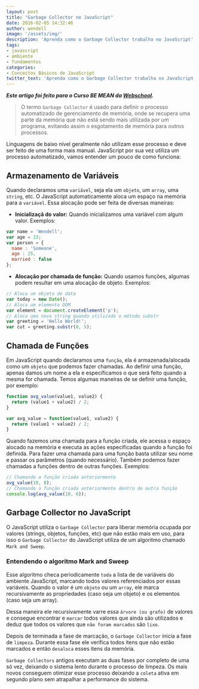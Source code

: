 ```yaml
---
layout: post
title: "Garbage Collector no JavaScript"
date: 2016-02-05 14:32:46
author: wendell
image: '/assets/img/'
description: 'Aprenda como o Garbage Collector trabalha no JavaScript'
tags:
- javascript
- ambiente
- fundamentos
categories:
- Conceitos Básicos de JavaScript
twitter_text: 'Aprenda como o Garbage Collector trabalha no JavaScript'
---
```


***Este artigo foi feito para o Curso BE MEAN da [Webschool](http://webschool.io).***

> O termo `Garbage Collector` é usado para definir o processo automatizado de gerenciamento de memória,
onde se recupera uma parte da memória que não está sendo mais utilizada por um programa, evitando assim o
esgotamento de memória para outros processos.  

Linguagens de baixo nível geralmente não utilizam esse processo e deve ser feito de uma forma mais manual.
JavaScript por sua vez utiliza um processo automatizado, vamos entender um pouco de como funciona:

## Armazenamento de Variáveis

Quando declaramos uma `variável`, seja ela um `objeto`, um `array`, uma `string`, etc. O JavaScript automaticamente
aloca um espaço na memória para a `variável`. Essa alocação pode ser feita de diversas maneiras:

- **Inicializaçã do valor:** Quando inicializamos uma variável com algum valor. Exemplos:  

```javascript
var name = 'Wendell';
var age = 23;
var person = {
  name : 'Someone',
  age : 25,
  married : false
};
``` 

- **Alocação por chamada de função:** Quando usamos funções, algumas podem resultar em uma alocação de objeto. Exemplos:  

```javascript
// Aloca um objeto de data
var today = new Date();
// Aloca um elemento DOM
var element = document.createElement('p');
// Aloca uma nova string quando utilizado o método substr
var greeting = 'Hello World!';
var cut = greeting.substr(0, 5);
```

## Chamada de Funções

Em JavaScript quando declaramos uma `função`, ela é armazenada/alocada como um `objeto` que podemos fazer chamadas. Ao
definir uma função, apenas damos um nome a ela e especificamos o que será feito quando a mesma for chamada. Temos
algumas maneiras de se definir uma função, por exemplo:  

```javascript
function avg_value(value1, value2) {
  return (value1 + value2) / 2;
}

var avg_value = function(value1, value2) {
  return (value1 + value2) / 2;
}
``` 

Quando fazemos uma chamada para a função criada, ele acessa o espaço alocado na memória e executa as ações especificadas
quando a função foi definida. Para fazer uma chamada para uma função basta utilizar seu nome e passar os parâmetros (quando
necessário). Também podemos fazer chamadas a funções dentro de outras funções. Exemplos:  

```javascript
// Chamando a função criada anteriormente
avg_value(10, 8);
// Chamando a função criada anteriormente dentro de outra função
console.log(avg_value(10, 6));
```

## Garbage Collector no JavaScript

O JavaScript utiliza o `Garbage Collector` para liberar memória ocupada por valores (strings, objetos, funções, etc)
que não estão mais em uso, para isso o `Garbage Collector` do JavaScript utiliza de um algoritmo chamado `Mark and Sweep`.

### Entendendo o algoritmo Mark and Sweep

Esse algoritmo checa periodicamente `toda` a lista de de variáveis do ambiente JavaScript, marcando todos valores referenciados
por essas variáveis. Quando o valor é um `objeto` ou um `array`, ele marca recursivamente as propriedades (caso seja um objeto) e
os elementos (caso seja um array).  

Dessa maneira ele recursivamente varre essa `árvore (ou grafo)` de valores e consegue encontrar e `marcar` todos valores que ainda são
utilizados e deduz que todos os valores que `não foram marcados` são `lixo`.  

Depois de terminada a fase de marcação, o `Garbage Collector` inicia a fase de `limpeza`. Durante essa fase ele verifica todos itens
que não estão marcados e então `desaloca` esses itens da memória.  

`Garbage Collectors` antigos executam as duas fases por completo de uma só vez, deixando o sistema lento durante o processo de limpeza.
Os mais novos conseguem otimizar esse processo deixando a `coleta` ativa em segundo plano sem atrapalhar a performance do sistema.
